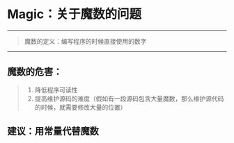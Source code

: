 # Magic：关于魔数的问题
-------------
> 魔数的定义：编写程序的时候直接使用的数字
--------------
  
## 魔数的危害：
> 1. 降低程序可读性
> 2. 提高维护源码的难度（假如有一段源码包含大量魔数，那么维护源代码的时候，就需要修改大量的位置）


## 建议：用常量代替魔数
